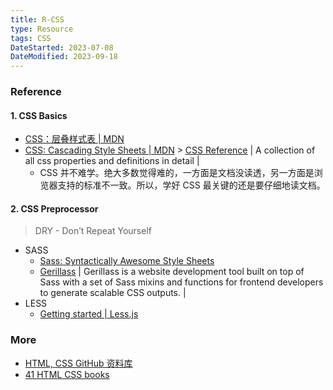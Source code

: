 ```yaml
---
title: R-CSS
type: Resource
tags: CSS
DateStarted: 2023-07-08
DateModified: 2023-09-18
---
```


### Reference

#### 1. CSS Basics

- [CSS：层叠样式表 | MDN](https://developer.mozilla.org/zh-CN/docs/Web/CSS)
- [CSS: Cascading Style Sheets | MDN](https://developer.mozilla.org/en-US/docs/Web/CSS) > [CSS Reference](https://cssreference.io/) | A collection of all css properties and definitions in detail |
  - CSS 并不难学。绝大多数觉得难的，一方面是文档没读透，另一方面是浏览器支持的标准不一致。所以，学好 CSS 最关键的还是要仔细地读文档。

#### 2. CSS Preprocessor

> DRY - Don’t Repeat Yourself

- SASS
  - [Sass: Syntactically Awesome Style Sheets](https://sass-lang.com/)
  - [Gerillass](https://gerillass.com/) | Gerillass is a website development tool built on top of Sass with a set of Sass mixins and functions for frontend developers to generate scalable CSS outputs. |
- LESS
  - [Getting started | Less.js](https://lesscss.org/)

### More

- [HTML, CSS GitHub 资料库](https://github.com/vicky002/AlgoWiki/blob/gh-pages/HTML_CSS/html_resources.md)
- [41 HTML CSS books](https://freefrontend.com/html-css-books/)
